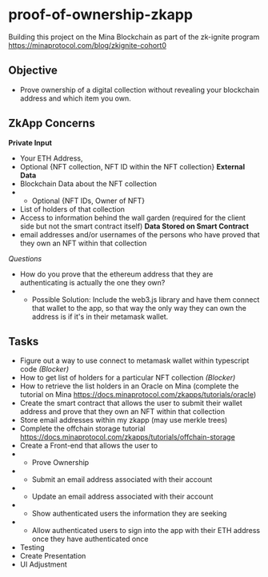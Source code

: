 # proof-of-ownership-zkapp
Building this project on the Mina Blockchain as part of the zk-ignite program https://minaprotocol.com/blog/zkignite-cohort0

## Objective
- Prove ownership of a digital collection without revealing your blockchain address and which item you own.

## ZkApp Concerns
**Private Input**
- Your ETH Address, 
- Optional {NFT collection, NFT ID within the NFT collection}
**External Data**
- Blockchain Data about the NFT collection
- - Optional {NFT IDs, Owner of NFT}
- List of holders of that collection
- Access to information behind the wall garden (required for the client side but not the smart contract itself)
**Data Stored on Smart Contract**
- email addresses and/or usernames of the persons who have proved that they own an NFT within that collection 

*Questions*
- How do you prove that the ethereum address that they are authenticating is actually the one they own?
- - Possible Solution: Include the web3.js library and have them connect that wallet to the app, so that way the only way they can own the address is if it's in their metamask wallet. 


## Tasks
- Figure out a way to use connect to metamask wallet within typescript code *(Blocker)*
- How to get list of holders for a particular NFT collection *(Blocker)*
- How to retrieve the list holders in an Oracle on Mina (complete the tutorial on Mina https://docs.minaprotocol.com/zkapps/tutorials/oracle)
- Create the smart contract that allows the user to submit their wallet address and prove that they own an NFT within that collection 
- Store email addresses within my zkapp (may use merkle trees)
- Complete the offchain storage tutorial  https://docs.minaprotocol.com/zkapps/tutorials/offchain-storage
- Create a Front-end that allows the user to
- - Prove Ownership
- - Submit an email address associated with their account
- - Update an email address associated with their account
- - Show authenticated users the information they are seeking
- - Allow authenticated users to sign into the app with their ETH address once they have authenticated once
- Testing
- Create Presentation
- UI Adjustment
